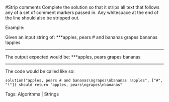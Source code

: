 #Strip comments
Complete the solution so that it strips all text that follows any of a set of comment markers passed in. Any whitespace at the end of the line should also be stripped out.

Example:

Given an input string of:
***apples, pears # and bananas
grapes
bananas !apples
***
The output expected would be:
***apples, pears
grapes
bananas
***
The code would be called like so:
```
solution("apples, pears # and bananas\ngrapes\nbananas !apples", ["#", "!"]) should return "apples, pears\ngrapes\nbananas"
```
Tags: Algorithms | Strings
